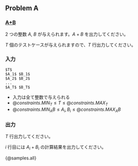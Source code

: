 ## Problem A

### <u>**A+B**</u>

2 つの整数 $A$, $B$ が与えられます。$A + B$ を出力してください。

$T$ 個のテストケースが与えられますので、$T$ 行出力してください。

### 入力

```
$T$
$A_1$ $B_1$
$A_2$ $B_2$
...
$A_T$ $B_T$
```

- 入力は全て整数で与えられる
- ${@constraints.MIN_T} \leq T \leq {@constraints.MAX_T}$
- ${@constraints.MIN_AB} \leq A_i, B_i \leq {@constraints.MAX_AB}$

### 出力

$T$ 行出力してください。

$i$ 行目には $A_i + B_i$ の計算結果を出力してください。

{@samples.all}
